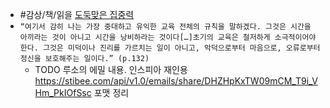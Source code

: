 - #감상/책/읽을 [도둑맞은 집중력](https://search.shopping.naver.com/book/catalog/39577887620)
- `“여기서 감히 나는 가장 중대하고 유익한 교육 전체의 규칙을 말하겠다. 그것은 시간을 아끼라는 것이 아니고 시간을 낭비하라는 것이다[…]초기의 교육은 철저하게 소극적이어야 한다. 그것은 미덕이나 진리를 가르치는 일이 아니고, 악덕으로부터 마음으로, 오류로부터 정신을 보호해주는 일이다.” (p.132)`
	- TODO 루소의 에밀 내용. 인스피아 재인용 https://stibee.com/api/v1.0/emails/share/DHZHpKxTW09mCM_T9i_VHm_PkIOfSsc 포맷 정리